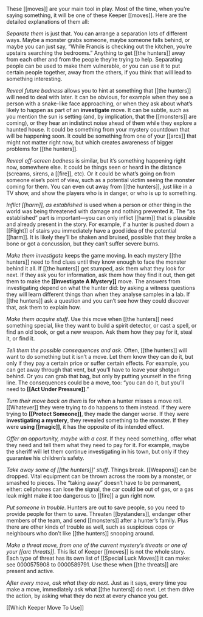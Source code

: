 
These [[moves]] are your main tool in play. Most of the time, when you’re saying something, it will be one of these Keeper [[moves]]. Here are the detailed explanations of them all:

*Separate them* is just that. You can arrange a separation lots of different ways. Maybe a monster grabs someone, maybe someone falls behind, or maybe you can just say, “While Francis is checking out the kitchen, you’re upstairs searching the bedrooms.” Anything to get [[the hunters]] away from each other and from the people they’re trying to help. Separating people can be used to make them vulnerable, or you can use it to put certain people together, away from the others, if you think that will lead to something interesting.

*Reveal future badness* allows you to hint at something that [[the hunters]] will need to deal with later. It can be obvious, for example when they see a person with a snake-like face approaching, or when they ask about what’s likely to happen as part of an **investigate** move. It can be subtle, such as you mention the sun is setting (and, by implication, that the [[monsters]] are coming), or they hear an indistinct noise ahead of them while they explore a haunted house. It could be something from your mystery countdown that will be happening soon. It could be something from one of your [[arcs]] that might not matter right now, but which creates awareness of bigger problems for [[the hunters]].

*Reveal off-screen badness* is similar, but it’s something happening right now, somewhere else. It could be things seen or heard in the distance (screams, sirens, a [[fire]], etc). Or it could be what’s going on from someone else’s point of view, such as a potential victim seeing the monster coming for them. You can even cut away from [[the hunters]], just like in a TV show, and show the players who is in danger, or who is up to something.

*Inflict [[harm]], as established* is used when a person or other thing in the world was being threatened with damage and nothing prevented it. The “as established” part is important—you can only inflict [[harm]] that is plausible and already present in the story. For example, if a hunter is pushed down a [[Flight]] of stairs you immediately have a good idea of the potential [[harm]]. It is likely they’ll be shaken and bruised, possible that they broke a bone or got a concussion, but they can’t suffer severe burns.

*Make them investigate* keeps the game moving. In each mystery [[the hunters]] need to find clues until they know enough to face the monster behind it all. If [[the hunters]] get stumped, ask them what they look for next. If they ask you for information, ask them how they find it out, then get them to make the **[[Investigate A Mystery]]** move. The answers from investigating depend on what the hunter did: by asking a witness questions they will learn different things than when they analyse samples in a lab. If [[the hunters]] ask a question and you can’t see how they could discover that, ask them to explain how.

*Make them acquire stuff*. Use this move when [[the hunters]] need something special, like they want to build a spirit detector, or cast a spell, or find an old book, or get a new weapon. Ask them how they pay for it, steal it, or find it.

*Tell them the possible consequences and ask*. Often, [[the hunters]] will want to do something but it isn’t a move. Let them know they can do it, but only if they pay a certain price or suffer certain effects. For example, you can get away through that vent, but you’ll have to leave your shotgun behind. Or you can grab that bag, but only by putting yourself in the firing line. The consequences could be a move, too: “you can do it, but you’ll need to **[[Act Under Pressure]]**.”

*Turn their move back on them* is for when a hunter misses a move roll. [[Whatever]] they were trying to do happens to them instead. If they were trying to **[[Protect Someone]]**, they made the danger worse. If they were **investigating a mystery**, they revealed something to the monster. If they were **using [[magic]]**, it has the opposite of its intended effect.

*Offer an opportunity, maybe with a cost*. If they need something, offer what they need and tell them what they need to pay for it. For example, maybe the sheriff will let them continue investigating in his town, but only if they guarantee his children’s safety.

*Take away some of [[the hunters]]’ stuff*. Things break. [[Weapons]] can be dropped. Vital equipment can be thrown across the room by a monster, or smashed to pieces. The “taking away” doesn’t have to be permanent, either: cellphones can lose the signal, the car could be out of gas, or a gas leak might make it too dangerous to [[fire]] a gun right now.

*Put someone in trouble*. Hunters are out to save people, so you need to provide people for them to save. Threaten [[bystanders]], endanger other members of the team, and send [[monsters]] after a hunter’s family. Plus there are other kinds of trouble as well, such as suspicious cops or neighbours who don’t like [[the hunters]] snooping around.

*Make a threat move, from one of the current mystery’s threats or one of your [[arc threats]]*. This list of Keeper [[moves]] is not the whole story. Each type of threat has its own list of [[Special Luck Moves]] it can make: see 0000575908 to 0000589791. Use these when [[the threats]] are present and active.

*After every move, ask what they do next*. Just as it says, every time you make a move, immediately ask what [[the hunters]] do next. Let them drive the action, by asking what they do next at every chance you get.

[[Which Keeper Move To Use]]
